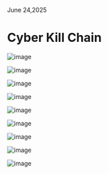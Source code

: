 <p>June 24,2025</p>
<h1>Cyber Kill Chain</h1>

![image](https://github.com/user-attachments/assets/b64e04b8-bdb4-429b-9ff1-0ca9f0ccb042)



![image](https://github.com/user-attachments/assets/537d8c7f-8181-4a47-aa93-56714d0fb8e4)

![image](https://github.com/user-attachments/assets/2bc3dfd9-371c-4dde-aa53-d9024375a976)



![image](https://github.com/user-attachments/assets/3c324175-14b1-4ca8-a999-bfa7e60494e9)


![image](https://github.com/user-attachments/assets/d673f7e8-2e38-4a49-b539-3c0827edd3db)


![image](https://github.com/user-attachments/assets/124266ed-2332-42d6-be12-316986f90ac6)


![image](https://github.com/user-attachments/assets/3c14b02b-d9c0-45af-8e56-28f860658bc0)

![image](https://github.com/user-attachments/assets/e58d62dc-3ab9-42bb-8781-01755fd3a76e)


![image](https://github.com/user-attachments/assets/1e4b2aed-18ae-4be5-a1d9-c54cef50a011)

